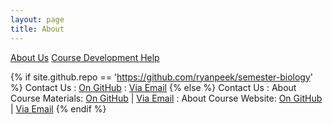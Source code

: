 ```yaml
---
layout: page
title: About
---
```


<a href="{{ site.baseurl}}/about">
<i class="fa fa-group fa-fw"></i> About Us</a>

<a href="{{ site.baseurl}}/docs">
<i class="fa fa-question-circle fa-fw"></i> Course Development Help</a>

{% if site.github.repo == 'https://github.com/ryanpeek/semester-biology' %}
Contact Us
: <a href="{{ site.github.repo }}">
  <i class="fa fa-github fa-fw"></i> On GitHub</a>
: <a href="mailto:{{ site.email }}">
  <i class="fa fa-envelope fa-fw"></i> Via Email</a>
{% else %}
Contact Us
: About Course Materials: <a href="{{ site.github.repo }}">
  <i class="fa fa-github fa-fw"></i> On GitHub</a> |
  <a href="mailto:{{ site.email }}">
  <i class="fa fa-envelope fa-fw"></i> Via Email</a>
: About Course Website: <a href="https://github.com/gge-ucd/wRangling-Ecology">
  <i class="fa fa-github fa-fw"></i> On GitHub</a> |
  <a href="mailto:rapeek@ucdavis.edu">
  <i class="fa fa-envelope fa-fw"></i> Via Email</a>
{% endif %}

